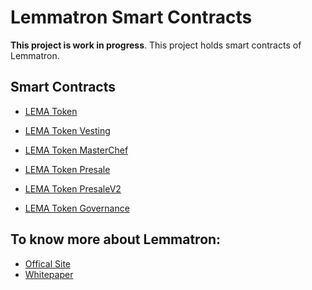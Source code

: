 # Lemmatron Smart Contracts

**This project is work in progress**. This project holds smart contracts of Lemmatron.

## Smart Contracts

- [LEMA Token](https://github.com/lemmatron/smart-contracts/blob/master/contracts/LemaToken.sol)
- [LEMA Token Vesting](https://github.com/lemmatron/smart-contracts/blob/master/contracts/LemaTokenVesting.sol)
- [LEMA Token MasterChef](https://github.com/lemmatron/smart-contracts/blob/master/contracts/LemaChef.sol)
- [LEMA Token Presale](https://github.com/lemmatron/smart-contracts/blob/master/contracts/PresaleLema.sol)

- [LEMA Token PresaleV2](https://github.com/lemmatron/smart-contracts/blob/master/contracts/PresaleLemaV2.sol)
- [LEMA Token Governance](https://github.com/lemmatron/smart-contracts/blob/master/contracts/LemaGovernance.sol)

## To know more about Lemmatron:

- [Offical Site](https://www.lemmatron.com/)
- [Whitepaper](<https://www.lemmatron.com/assets/whitepaper/whitepaper(v2).pdf>)
